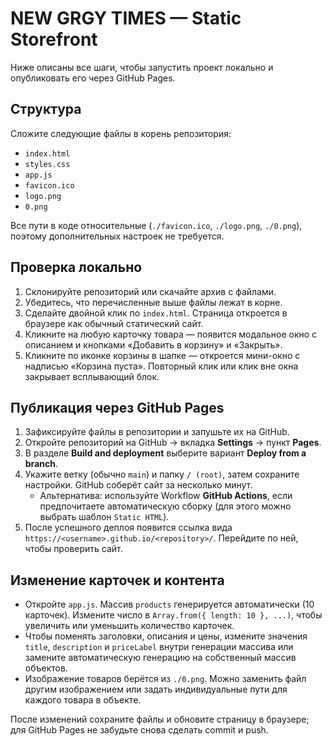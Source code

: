 # NEW GRGY TIMES — Static Storefront

Ниже описаны все шаги, чтобы запустить проект локально и опубликовать его через GitHub Pages.

## Структура

Сложите следующие файлы в корень репозитория:

- `index.html`
- `styles.css`
- `app.js`
- `favicon.ico`
- `logo.png`
- `0.png`

Все пути в коде относительные (`./favicon.ico`, `./logo.png`, `./0.png`), поэтому дополнительных настроек не требуется.

## Проверка локально

1. Склонируйте репозиторий или скачайте архив с файлами.
2. Убедитесь, что перечисленные выше файлы лежат в корне.
3. Сделайте двойной клик по `index.html`. Страница откроется в браузере как обычный статический сайт.
4. Кликните на любую карточку товара — появится модальное окно с описанием и кнопками «Добавить в корзину» и «Закрыть».
5. Кликните по иконке корзины в шапке — откроется мини-окно с надписью «Корзина пуста». Повторный клик или клик вне окна закрывает всплывающий блок.

## Публикация через GitHub Pages

1. Зафиксируйте файлы в репозитории и запушьте их на GitHub.
2. Откройте репозиторий на GitHub → вкладка **Settings** → пункт **Pages**.
3. В разделе **Build and deployment** выберите вариант **Deploy from a branch**.
4. Укажите ветку (обычно `main`) и папку `/ (root)`, затем сохраните настройки. GitHub соберёт сайт за несколько минут.
   - Альтернатива: используйте Workflow **GitHub Actions**, если предпочитаете автоматическую сборку (для этого можно выбрать шаблон `Static HTML`).
5. После успешного деплоя появится ссылка вида `https://<username>.github.io/<repository>/`. Перейдите по ней, чтобы проверить сайт.

## Изменение карточек и контента

- Откройте `app.js`. Массив `products` генерируется автоматически (10 карточек). Измените число в `Array.from({ length: 10 }, ...)`, чтобы увеличить или уменьшить количество карточек.
- Чтобы поменять заголовки, описания и цены, измените значения `title`, `description` и `priceLabel` внутри генерации массива или замените автоматическую генерацию на собственный массив объектов.
- Изображение товаров берётся из `./0.png`. Можно заменить файл другим изображением или задать индивидуальные пути для каждого товара в объекте.

После изменений сохраните файлы и обновите страницу в браузере; для GitHub Pages не забудьте снова сделать commit и push.
